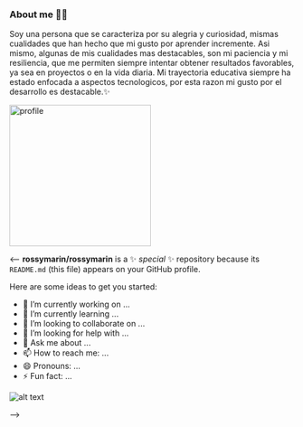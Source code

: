 ### About me :ok_woman:
Soy una persona que se caracteriza por su alegria y curiosidad, mismas cualidades que han hecho que mi gusto por aprender incremente. Asi mismo, algunas de mis cualidades mas destacables, son mi paciencia y mi resiliencia, que me permiten siempre intentar obtener resultados favorables, ya sea en proyectos o en la vida diaria. Mi trayectoria educativa siempre ha estado enfocada a aspectos tecnologicos, por esta razon mi gusto por el desarrollo es destacable.✨
<p align="left">
    <img src="https://scontent.fgdl14-1.fna.fbcdn.net/v/t39.30808-6/269653164_2964238467127013_7095123520165556606_n.jpg?_nc_cat=103&ccb=1-7&_nc_sid=09cbfe&_nc_eui2=AeGpHPGDa8quE3GhNqRVzS9HTDT5xImI9otMNPnEiYj2i4b5UX4GkW8VBHnHGMl2GKxMrewbC4XKVbiAVsiWWlOI&_nc_ohc=weKTe0YyLugAX_7jvOm&_nc_zt=23&_nc_ht=scontent.fgdl14-1.fna&oh=00_AT-r2n3ioeVx4MBZ819zpZOHqGCjzoQIle9A73gYloJxWw&oe=62CF49F3" width="250" title="profile">
</p>

<-- **rossymarin/rossymarin** is a ✨ _special_ ✨ repository because its `README.md` (this file) appears on your GitHub profile.

Here are some ideas to get you started:

- 🔭 I’m currently working on ...
- 🌱 I’m currently learning ...
- 👯 I’m looking to collaborate on ...
- 🤔 I’m looking for help with ...
- 💬 Ask me about ...
- 📫 How to reach me: ...
- 😄 Pronouns: ...
- ⚡ Fun fact: ...

![alt text](https://scontent.fgdl14-1.fna.fbcdn.net/v/t39.30808-6/269653164_2964238467127013_7095123520165556606_n.jpg?_nc_cat=103&ccb=1-7&_nc_sid=09cbfe&_nc_eui2=AeGpHPGDa8quE3GhNqRVzS9HTDT5xImI9otMNPnEiYj2i4b5UX4GkW8VBHnHGMl2GKxMrewbC4XKVbiAVsiWWlOI&_nc_ohc=weKTe0YyLugAX_7jvOm&_nc_zt=23&_nc_ht=scontent.fgdl14-1.fna&oh=00_AT-r2n3ioeVx4MBZ819zpZOHqGCjzoQIle9A73gYloJxWw&oe=62CF49F3)


-->
